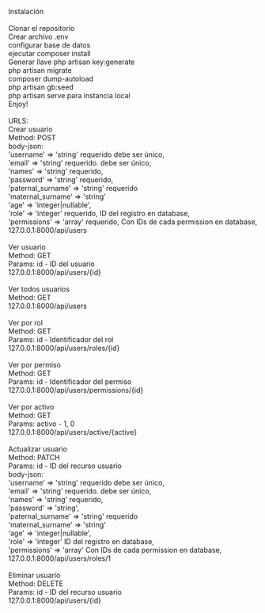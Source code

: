 Instalación<br/>
<br/>
Clonar el repositorio<br/>
Crear archivo .env<br/>
    configurar base de datos<br/>
ejecutar composer install<br/>
Generar llave php artisan key:generate<br/>
php artisan migrate<br/>
composer dump-autoload<br/>
php artisan gb:seed<br/>
php artisan serve para instancia local<br/>
Enjoy!<br/>
<br/>
URLS:
<br/>
Crear usuario<br/>
Method: POST<br/>
body-json:<br/>
'username' => 'string' requerido debe ser único,<br/>
'email' => 'string' requerido. debe ser único,<br/>
'names' => 'string' requerido,<br/>
'password' => 'string' requerido,<br/>
'paternal_surname' => 'string' requerido<br/>
'maternal_surname' => 'string'<br/>
'age' => 'integer|nullable',<br/>
'role' => 'integer' requerido, ID del registro en database,<br/>
'permissions' => 'array' requerido, Con IDs de cada permission en database,<br/>
127.0.0.1:8000/api/users<br/>
<br/>
Ver usuario<br/>
Method: GET<br/>
Params: id - ID del usuario</br>
127.0.0.1:8000/api/users/{id}<br/>
<br/>
Ver todos usuarios<br/>
Method: GET<br/>
127.0.0.1:8000/api/users<br/>
<br/>
Ver por rol<br/>
Method: GET<br/>
Params: id - Identificador del rol<br/>
127.0.0.1:8000/api/users/roles/{id}<br/>
<br/>
Ver por permiso<br/>
Method: GET<br/>
Params: id - Identificador del permiso<br/>
127.0.0.1:8000/api/users/permissions/{id}<br/>
<br/>
Ver por activo<br/>
Method: GET<br/>
Params: activo - 1, 0<br/>
127.0.0.1:8000/api/users/active/{active}<br/>
<br/>
Actualizar usuario<br/>
Method: PATCH<br/>
Params: id - ID del recurso usuario<br/>
body-json:<br/>
'username' => 'string' requerido debe ser único,<br/>
'email' => 'string' requerido. debe ser único,<br/>
'names' => 'string' requerido,<br/>
'password' => 'string',<br/>
'paternal_surname' => 'string' requerido<br/>
'maternal_surname' => 'string'<br/>
'age' => 'integer|nullable',<br/>
'role' => 'integer' ID del registro en database,<br/>
'permissions' => 'array' Con IDs de cada permission en database,<br/>
127.0.0.1:8000/api/users/roles/1<br/>
<br/>
Eliminar usuario<br/>
Method: DELETE<br/>
Params: id - ID del recurso usuario<br/>
127.0.0.1:8000/api/users/{id}<br/>